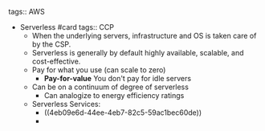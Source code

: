 tags:: AWS
- Serverless #card
  tags:: CCP
	- When the underlying servers, infrastructure and OS is taken care of by the CSP.
	- Serverless is generally by default highly available, scalable, and cost-effective.
	- Pay for what you use (can scale to zero)
		- **Pay-for-value** You don't pay for idle servers
	- Can be on a continuum of degree of serverless
		- Can analogize to energy efficiency ratings
	- Serverless Services:
		- ((4eb09e6d-44ee-4eb7-82c5-59ac1bec60de))
		-